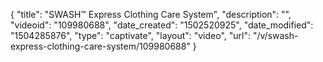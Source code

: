 {
    "title": "SWASH&trade; Express Clothing Care System",
    "description": "",
    "videoid": "109980688",
    "date_created": "1502520925",
    "date_modified": "1504285876",
    "type": "captivate",
    "layout": "video",
    "url": "\/v\/swash-express-clothing-care-system\/109980688"
}
